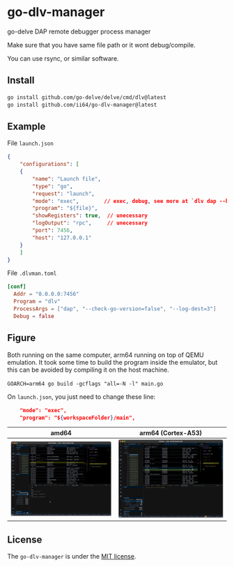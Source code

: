 # go-dlv-manager

go-delve DAP remote debugger process manager

Make sure that you have same file path or it wont debug/compile.

You can use rsync, or similar software.

## Install

```sh
go install github.com/go-delve/delve/cmd/dlv@latest
go install github.com/ii64/go-dlv-manager@latest
```

## Example

File `launch.json`

```json
{
    "configurations": [
    {
        "name": "Launch file",
        "type": "go",
        "request": "launch",
        "mode": "exec",        // exec, debug, see more at `dlv dap --help`
        "program": "${file}",
        "showRegisters": true,  // unecessary
        "logOutput": "rpc",     // unecessary
        "port": 7456,
        "host": "127.0.0.1"
    }
    ]
}
```

File `.dlvman.toml`

```toml
[conf]
  Addr = "0.0.0.0:7456"
  Program = "dlv"
  ProcessArgs = ["dap", "--check-go-version=false", "--log-dest=3"]
  Debug = false

```

## Figure

Both running on the same computer, arm64 running on top of QEMU emulation.
It took some time to build the program inside the emulator, but this can be avoided by compiling it on the host machine. 

`GOARCH=arm64 go build -gcflags "all=-N -l" main.go`

On `launch.json`, you just need to change these line:
```json
    "mode": "exec",
    "program": "${workspaceFolder}/main",
```

| amd64 | arm64 (Cortex-A53) |
| ----- | ----- |
| ![amd64][fig0] | ![arm64][fig1] |

## License

The `go-dlv-manager` is under the [MIT license](LICENSE).


[fig0]: ./assets//x86_64.png
[fig1]: ./assets/arm64.png
